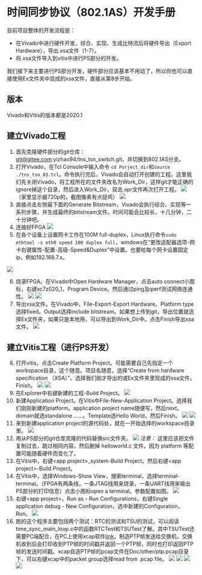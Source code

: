 # 时间同步协议（802.1AS）开发手册
目前项目整体的开发流程是：
* 在Vivado中进行硬件开发，综合、实现、生成比特流后将硬件导出（Export Hardware），导出.xsa文件（1-7）。
* 将.xsa文件导入到vitis中进行PS部分的开发。

我们接下来主要进行PS部分开发，硬件部分应该基本不用动了，所以你也可以直接使用Ex文件夹中现成的xsa文件，直接从第8步开始。

## 版本
Vivado和Vitis的版本都是2020.1

## 建立Vivado工程
1. 首先克隆硬件部分的git仓库：git@gitee.com:yizhao94/tns_tsn_switch.git，并切换到802.1AS分支。
2. 打开Vivado，在Tcl Console中输入命令 `cd Porject_dir`和`source ./tns_tsn_03.tcl`。命令执行完后，Vivado会自动打开创建的工程。这里我们先关闭Vivado，将工程所在的文件夹改名为Work_Dir，这样git才能正确的ignore掉这个目录，然后进入Work_Dir，双击.xpr文件再次打开工程。
![](image/vivado_create_project.png) 
（家里显示器720p的，截图像素有点捉鸡）
![](image/vivado_change_name.png)
3. 直接点击左侧最下面的Generate Bitstream，Vivado会执行综合、实现等一系列步骤，并生成最终的bitstream文件。时间可能会比较长，十几分钟，二十分钟吧。
4. 连接好FPGA
![](image/fpga.jpg)
5. 在各个设备上设置网卡工作在100M full-duplex，Linux执行命令`sudo ethtool -s eth0 speed 100 duplex full`，windows在“更改适配器选项-网卡右键属性-配置-高级-Speed&Duplex”中设置。也要给每个网卡设置固定ip，例如192.168.7.x。

![](image/windows_eth.png)

6. 烧录FPGA。在Vivado中Open Hardware Manager，点击auto connect小图标，右键xc7z020_1，Program Device。然后通过ping及iperf测试网络连通性。
![](image/vivado_burn.png)
![](image/network_test.png)
7. 导出xsa文件。在Vivado中，File-Export-Export Hardware。Platform type选择fixed。Output选择include bitstream。如果想上传到git，导出位置就选择Ex文件夹，如果只是本地用，可以导出到Work_Dir中。点击Finish导出xsa文件。
![](image/export.png)
## 建立Vitis工程（进行PS开发）
8. 打开vitis，点击Create Platform Project。可能需要自己先指定一个workspace目录，这个随意。项目名随意，选择“Create from hardware specification （XSA）”。选择我们刚才导出的或Ex文件夹里现成的xsa文件。Finish。
![](image/vitis_new_platform.png)
![](image/vitis_xsa.png)
9. 在Explorer中右键新建的工程-Build Project。
![](image/build_hard.png)
10. 新建Application Project。在Vitis中File-New-Application Project。选择我们刚刚新建的platform。application project name随便写，然后next。domain就选standalone ……。Template选Hello World，然后Finish。
![](image/select_platform.png)
![](image/app_name.png)
11. 来到新建application project的源代码处，就在一开始选择的workspace目录里。
![](image/app_dir.png)
12. 用从PS部分的git仓库克隆的代码替换src文件夹。
![](image/src.png)
*注意：* 这里应该把文件复制过去，跳过相同内容，然后删掉 helloworld.c 文件。因为 platform 等配置可能随着硬件而变化了。
13. 在Vitis中，右键\<app project\>_system-Build Project。然后右键\<app project\>-Build Project。
14. 在Vitis中，选择Windows-Show View，搜索terminal，选择terminal-terminal。（FPGA有两条线，一条JTAG线用来烧录，一条UART线用来输出PS部分的打印信息）点击小图标open a terminal。参数配置如图。
![](image/open_terminal.png)
15. 右键\<app project\>，Run as - Run Configurations，右键Single application debug - New Configuration，选中新建的Configuration，Run。
![](image/run_configuration.png)
16. 跑的这个程序主要包括两个测试：RTC的测试和TSU的测试，可以阅读time_sync_main_loop.c中的函数RTCTest和TSUTest了解。其中TSUTest还需要PC端配合，在PC上使用xcap软件[link](http://xcap.weebly.com/)，制造PTP帧发送给交换机，交换机收到后会打印收到PTP帧的时间戳并返回一个PTP帧，同时也打印返回PTP帧的发送时间戳。xcap自造PTP帧的pcap文件在Doc/other/ptp.pcap目录下，可以右键xcap中的packet group选择read from .pcap file。
![](image/rtc_test.png)
![](image/xcap.png)
![](image/tsu_test.png)
![](image/wireshark.png)
